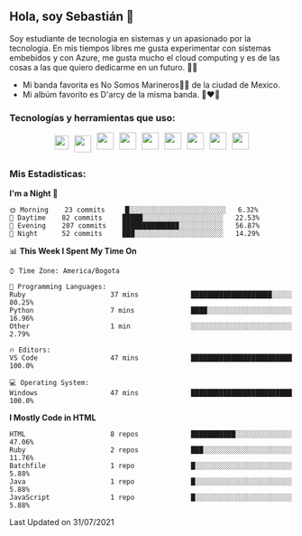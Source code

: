 ## Hola, soy Sebastián 👋

Soy estudiante de tecnologia en sistemas y un apasionado por la tecnologia.
En mis tiempos libres me gusta experimentar con sistemas embebidos y con Azure, me gusta mucho el cloud computing y es de las cosas a las que quiero dedicarme en un futuro. 🚀🌠

- Mi banda favorita es No Somos Marineros🚫🚢 de la ciudad de Mexico.
- Mi albúm favorito es D'arcy de la misma banda. 📼❤️💽


### Tecnologías y herramientas que uso: 
<div style="display: flex; flex-direction: row; justify-content: center;">
  <img src="https://cdn.svgporn.com/logos/ruby.svg" width="25px" height="25px" hspace="5" vspace="5"/>
  <img src="https://cdn.svgporn.com/logos/go.svg" width="30px" height="30px" hspace="5" vspace="5"/>
  <img src="https://cdn.svgporn.com/logos/javascript.svg" width="30px" height="30px" hspace="5"/>
    <img src="https://cdn.svgporn.com/logos/vue.svg" width="30px" height="30px" hspace="5"/>
  <img src="https://cdn.svgporn.com/logos/arduino.svg" width="30px" height="30px" hspace="5"/>
<!--   <img src="https://cdn.svgporn.com/logos/raspberry-pi.svg" width="30px" height="30px" hspace="5"/>
  <img src="https://cdn.svgporn.com/logos/google-cloud.svg" width="30px" height="30px" hspace="5"/>
  <img src="https://cdn.svgporn.com/logos/azure-icon.svg" width="30px" height="30px" hspace="5"/> -->
  <img src="https://cdn.svgporn.com/logos/bash-icon.svg" width="30px" height="30px" hspace="5"/>
  <img src="https://cdn.svgporn.com/logos/visual-studio-code.svg" width="30px" height="30px" hspace="5"/>
  <img src="https://cdn.svgporn.com/logos/intellij-idea.svg" width="30px" height="30px" hspace="5"/>
  <img src="https://cdn.svgporn.com/logos/hyper.svg" width="30px" height="30px" hspace="5"/>
</div>


 ### Mis Estadisticas: 

<!--START_SECTION:waka-->
**I'm a Night 🦉** 

```text
🌞 Morning    23 commits     █░░░░░░░░░░░░░░░░░░░░░░░░   6.32% 
🌆 Daytime    82 commits     █████░░░░░░░░░░░░░░░░░░░░   22.53% 
🌃 Evening    207 commits    ██████████████░░░░░░░░░░░   56.87% 
🌙 Night      52 commits     ███░░░░░░░░░░░░░░░░░░░░░░   14.29%

```


📊 **This Week I Spent My Time On** 

```text
⌚︎ Time Zone: America/Bogota

💬 Programming Languages: 
Ruby                     37 mins             ████████████████████░░░░░   80.25% 
Python                   7 mins              ████░░░░░░░░░░░░░░░░░░░░░   16.96% 
Other                    1 min               ░░░░░░░░░░░░░░░░░░░░░░░░░   2.79%

🔥 Editors: 
VS Code                  47 mins             █████████████████████████   100.0%

💻 Operating System: 
Windows                  47 mins             █████████████████████████   100.0%

```

**I Mostly Code in HTML** 

```text
HTML                     8 repos             ███████████░░░░░░░░░░░░░░   47.06% 
Ruby                     2 repos             ███░░░░░░░░░░░░░░░░░░░░░░   11.76% 
Batchfile                1 repo              █░░░░░░░░░░░░░░░░░░░░░░░░   5.88% 
Java                     1 repo              █░░░░░░░░░░░░░░░░░░░░░░░░   5.88% 
JavaScript               1 repo              █░░░░░░░░░░░░░░░░░░░░░░░░   5.88%

```



 Last Updated on 31/07/2021
<!--END_SECTION:waka-->
